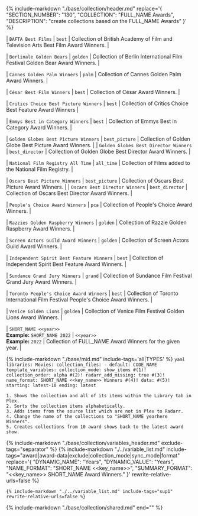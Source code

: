 <!--all-->
{%
    include-markdown "./base/collection/header.md"
    replace='{
        "SECTION_NUMBER": "130",
        "COLLECTION": "FULL_NAME Awards",
        "DESCRIPTION": "create collections based on the FULL_NAME Awards"
    }'
%}
<!--all-->
<!--bafta-->
| `BAFTA Best Films` | `best` | Collection of British Academy of Film and Television Arts Best Film Award Winners. |
<!--bafta-->
<!--berlinale-->
| `Berlinale Golden Bears` | `golden` | Collection of Berlin International Film Festival Golden Bear Award Winners. |
<!--berlinale-->
<!--cannes-->
| `Cannes Golden Palm Winners` | `palm` | Collection of Cannes Golden Palm Award Winners. |
<!--cannes-->
<!--cesar-->
| `César Best Film Winners` | `best` | Collection of César Award Winners. |
<!--cesar-->
<!--choice-->
| `Critics Choice Best Picture Winners` | `best` | Collection of Critics Choice Best Feature Award Winners |
<!--choice-->
<!--emmy-->
| `Emmys Best in Category Winners` | `best` | Collection of Emmys Best in Category Award Winners. |
<!--emmy-->
<!--golden-->
| `Golden Globes Best Picture Winners`  | `best_picture`  | Collection of Golden Globe Best Picture Award Winners.  |
| `Golden Globes Best Director Winners` | `best_director` | Collection of Golden Globe Best Director Award Winners. |
<!--golden-->
<!--nfr-->
| `National Film Registry All Time` | `all_time` | Collection of Films added to the National Film Registry. |
<!--nfr-->
<!--oscars-->
| `Oscars Best Picture Winners`  | `best_picture`  | Collection of Oscars Best Picture Award Winners.  |
| `Oscars Best Director Winners` | `best_director` | Collection of Oscars Best Director Award Winners. |
<!--oscars-->
<!--pca-->
| `People's Choice Award Winners` | `pca` | Collection of People's Choice Award Winners. |
<!--pca-->
<!--razzie-->
| `Razzies Golden Raspberry Winners` | `golden` | Collection of Razzie Golden Raspberry Award Winners. |
<!--razzie-->
<!--sag-->
| `Screen Actors Guild Award Winners` | `golden` | Collection of Screen Actors Guild Award Winners. |
<!--sag-->
<!--spirit-->
| `Independent Spirit Best Feature Winners` | `best` | Collection of Independent Spirit Best Feature Award Winners. |
<!--spirit-->
<!--sundance-->
| `Sundance Grand Jury Winners` | `grand` | Collection of Sundance Film Festival Grand Jury Award Winners. |
<!--sundance-->
<!--tiff-->
| `Toronto People's Choice Award Winners` | `best` | Collection of Toronto International Film Festival People's Choice Award Winners. |
<!--tiff-->
<!--venice-->
| `Venice Golden Lions` | `golden` | Collection of Venice Film Festival Golden Lions Award Winners. |
<!--venice-->
<!--all-->
| `SHORT_NAME <<year>>`<br>**Example:** `SHORT_NAME 2022` | `<<year>>`<br>**Example:** `2022` | Collection of FULL_NAME Award Winners for the given year. |

{% include-markdown "./base/mid.md" include-tags='all|TYPES' %}
    ```yaml
    libraries:
      Movies:
        collection_files:
          - default: CODE_NAME
            template_variables:
              collection_mode: show_items #(1)!
              collection_order: alpha #(2)!
              radarr_add_missing: true #(3)!
              name_format: SHORT_NAME <<key_name>> Winners #(4)!
              data: #(5)!
                starting: latest-10
                ending: latest
    ```

    1. Shows the collection and all of its items within the Library tab in Plex.
    2. Sorts the collection items alphabetically.
    3. Adds items from the source list which are not in Plex to Radarr.
    4. Change the name of the collections to "SHORT_NAME yearhere Winners".
    5. Creates collections from 10 award shows back to the latest award show.

{% include-markdown "./base/collection/variables_header.md" exclude-tags="separator" %}
    {%
        include-markdown "./../variable_list.md"
        include-tags="award|award-data|exclude|collection_mode|sync_mode|format"
        replace='{
            "DYNAMIC_NAME": "Years", 
            "DYNAMIC_VALUE": "Years",
            "NAME_FORMAT": "SHORT_NAME <<key_name>>",
            "SUMMARY_FORMAT": "<<key_name>> SHORT_NAME Award Winners."
        }'
        rewrite-relative-urls=false
    %}
    
    {% include-markdown "./../variable_list.md" include-tags="sup1" rewrite-relative-urls=false %}

{% include-markdown "./base/collection/shared.md" end="<!--separator-variables-->" %}
<!--all-->